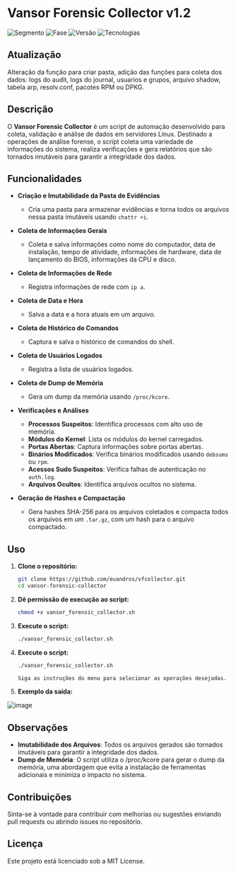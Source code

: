 # Vansor Forensic Collector v1.2
![Segmento](https://img.shields.io/badge/Segmento_:-Segurança_da_Informação-blue?style=flat-square) 
![Fase](https://img.shields.io/badge/Fase_:-Desenvolvimento-orange?style=flat-square) 
![Versão](https://img.shields.io/badge/versão_:-1.0-darkyellow?style=flat-square) 
![Tecnologias](https://img.shields.io/badge/Tecnologias_:-Shell_Scripting,_Linux-darkyellow?style=flat-square) 

## Atualização

Alteração da função para criar pasta, adição das funções para coleta dos dados: logs do audit,  logs do journal, usuarios e grupos, arquivo shadow, tabela arp, resolv.conf, pacotes RPM ou DPKG.

## Descrição

O **Vansor Forensic Collector** é um script de automação desenvolvido para coleta, validação e análise de dados em servidores Linux. Destinado a operações de análise forense, o script coleta uma variedade de informações do sistema, realiza verificações e gera relatórios que são tornados imutáveis para garantir a integridade dos dados.

## Funcionalidades

- **Criação e Imutabilidade da Pasta de Evidências**
  - Cria uma pasta para armazenar evidências e torna todos os arquivos nessa pasta imutáveis usando `chattr +i`.

- **Coleta de Informações Gerais**
  - Coleta e salva informações como nome do computador, data de instalação, tempo de atividade, informações de hardware, data de lançamento do BIOS, informações da CPU e disco.

- **Coleta de Informações de Rede**
  - Registra informações de rede com `ip a`.

- **Coleta de Data e Hora**
  - Salva a data e a hora atuais em um arquivo.

- **Coleta de Histórico de Comandos**
  - Captura e salva o histórico de comandos do shell.

- **Coleta de Usuários Logados**
  - Registra a lista de usuários logados.

- **Coleta de Dump de Memória**
  - Gera um dump da memória usando `/proc/kcore`.

- **Verificações e Análises**
  - **Processos Suspeitos**: Identifica processos com alto uso de memória.
  - **Módulos do Kernel**: Lista os módulos do kernel carregados.
  - **Portas Abertas**: Captura informações sobre portas abertas.
  - **Binários Modificados**: Verifica binários modificados usando `debsums` ou `rpm`.
  - **Acessos Sudo Suspeitos**: Verifica falhas de autenticação no `auth.log`.
  - **Arquivos Ocultos**: Identifica arquivos ocultos no sistema.

- **Geração de Hashes e Compactação**
  - Gera hashes SHA-256 para os arquivos coletados e compacta todos os arquivos em um `.tar.gz`, com um hash para o arquivo compactado.

## Uso

1. **Clone o repositório:**
   ```bash
   git clone https://github.com/euandros/vfcollector.git
   cd vansor-forensic-collector
   ```
   
2. **Dê permissão de execução ao script:**
   ```bash
   chmod +x vansor_forensic_collector.sh
   ```
   
3. **Execute o script:**
   ```bash
   ./vansor_forensic_collector.sh
   ```
   
3. **Execute o script:**
   ```bash
   ./vansor_forensic_collector.sh
   
   Siga as instruções do menu para selecionar as operações desejadas.
   ```

3. **Exemplo da saída:**

![image](https://github.com/user-attachments/assets/c6d3d156-a9fc-42d3-ab03-5052bb22bf0c)


## Observações

* **Imutabilidade dos Arquivos**: Todos os arquivos gerados são tornados imutáveis para garantir a integridade dos dados.
* **Dump de Memória**: O script utiliza o /proc/kcore para gerar o dump da memória, uma abordagem que evita a instalação de ferramentas adicionais e minimiza o impacto no sistema.

## Contribuições
Sinta-se à vontade para contribuir com melhorias ou sugestões enviando pull requests ou abrindo issues no repositório.

## Licença
Este projeto está licenciado sob a MIT License.
